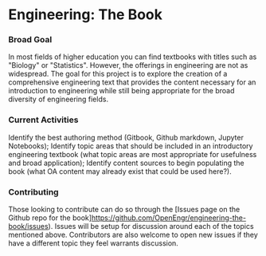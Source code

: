 # Engineering: The Book


### Broad Goal
In most fields of higher education you can find textbooks with titles such as "Biology" or "Statistics". However, the offerings in engineering are not as widespread. The goal for this project is to explore the creation of a comprehensive engineering text that provides the content necessary for an introduction to engineering while still being appropriate for the broad diversity of engineering fields.

### Current Activities
Identify the best authoring method (Gitbook, Github markdown, Jupyter Notebooks); Identify topic areas that should be included in an introductory engineering textbook (what topic areas are most appropriate for usefulness and broad application); Identify content sources to begin populating the book (what OA content may already exist that could be used here?).

### Contributing
Those looking to contribute can do so through the [Issues page on the Github repo for the book]https://github.com/OpenEngr/engineering-the-book/issues). Issues will be setup for discussion around each of the topics mentioned above. Contributors are also welcome to open new issues if they have a different topic they feel warrants discussion.
